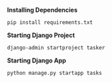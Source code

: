 **Installing Dependencies**

```pip install requirements.txt```

**Starting Django Project**

```django-admin startproject tasker```

**Starting Django App**

```python manage.py startapp tasks```